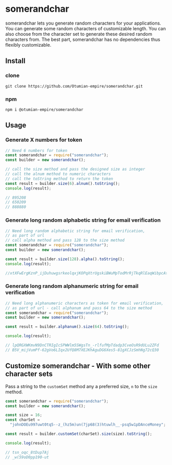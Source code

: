 # somerandchar

<!-- [![Publish](https://github.com/Otumian-empire/somerandchar/actions/workflows/publish.yml/badge.svg)](https://github.com/Otumian-empire/somerandchar/actions/workflows/publish.yml) -->

somerandchar lets you generate random characters for your applications. You can generate some random characters of customizable length. You can also choose from the character set to generate these desired random characters from. The best part, somerandchar has no dependencies thus flexibly customizable.

## Install

### clone

`git clone https://github.com/Otumian-empire/somerandchar.git`

### npm

`npm i @otumian-empire/somerandchar`

## Usage

### Generate X numbers for token

```javascript
// Need 6 numbers for token
const somerandchar = require("somerandchar");
const builder = new somerandchar();

// call the size method and pass the designed size as integer
// call the alnum method to numeric characters
// call the toString method to return the token
const result = builder.size(6).alnum().toString();
console.log(result);

// 895208
// 650209
// 888880
```

### Generate long random alphabetic string for email verification

```javascript
// Need long random alphabetic string for email verification,
// as part of url
// call alpha method and pass 128 to the size method
const somerandchar = require("somerandchar");
const builder = new somerandchar();

const result = builder.size(128).alpha().toString();
console.log(result);

//xtXFwErgKznP_ijDuhuwgsrkeolqxjKOPqXtrUgskiBWuMpTodMrRjTkqRlEaqWibpcAtFkt_VVHCZuAqncKwthUtvK_kRmzFPRkAVo_noPNo-WQxipikVxZzFTvxevm
```

### Generate long random alphanumeric string for email verification

```javascript
// Need long alphanumeric characters as token for email verification,
// as part of url - call alphanum and pass 64 to the size method
const somerandchar = require("somerandchar");
const builder = new somerandchar();

const result = builder.alphanum().size(64).toString();

console.log(result);

// lpQRGXWKmvN9DnCTRIgIcSPWWlm5SWgsTn_-rlfufMpTdadp3CveOsR9dULu2ZFd
// B5V_mijVumPf-62gVo6LIqx2UfQ8M7XEJKhAguDG6Xes5-81gXCJzSmhNg72cQ30
```

## Customize somerandchar - With some other character sets

Pass a string to the `customSet` method any a preferred size, `n` to the `size` method.

```javascript
const somerandchar = require("somerandchar");
const builder = new somerandchar();

const size = 16;
const charSet =
  "johnDOEu997uwt0tq5--z_(hz5m)un(7jp68(3)htuwlh__-psq5w1pDAnceMoney";

const result = builder.customSet(charSet).size(size).toString();

console.log(result);

// tsn_oqc_8tDup7Aj
// _w(59oD0pp190-ut
```
